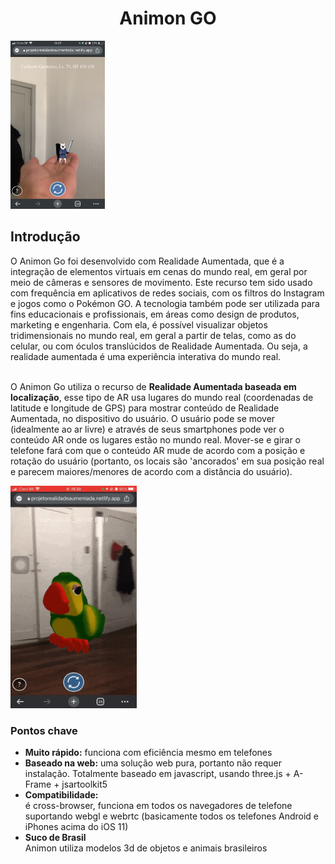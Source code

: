 <h1 align="center">Animon GO</h1>
<img width="30%" src="assets/images/imagem_cachorro_guerreiro_2.jpeg"/>
<h2>Introdução</h2>
O Animon Go foi desenvolvido com Realidade Aumentada, que é a integração de elementos virtuais em cenas do mundo real, em geral por meio de câmeras e sensores de movimento. Este recurso tem sido usado com frequência em aplicativos de redes sociais, com os filtros do Instagram e jogos como o Pokémon GO. A tecnologia também pode ser utilizada para fins educacionais e profissionais, em áreas como design de produtos, marketing e engenharia. Com ela, é possível visualizar objetos tridimensionais no mundo real, em geral a partir de telas, como as do celular, ou com óculos translúcidos de Realidade Aumentada. Ou seja, a realidade aumentada é uma experiência interativa do mundo real.
<br/><br/>

O Animon Go utiliza o recurso de <strong>Realidade Aumentada baseada em localização</strong>, esse tipo de AR usa lugares do mundo real (coordenadas de latitude e longitude de GPS) para mostrar conteúdo de Realidade Aumentada, no dispositivo do usuário. O usuário pode se mover (idealmente ao ar livre) e através de seus smartphones pode ver o conteúdo AR onde os lugares estão no mundo real. Mover-se e girar o telefone fará com que o conteúdo AR mude de acordo com a posição e rotação do usuário (portanto, os locais são 'ancorados' em sua posição real e parecem maiores/menores de acordo com a distância do usuário).

<img src="assets/images/ar_louro_jose.gif" width="40%" height="auto" />
<br/>
<h3>Pontos chave</h3>
<ul>
 <li><strong>Muito rápido:</strong> funciona com eficiência mesmo em telefones</li>
 <li><strong>Baseado na web:</strong> uma solução web pura, portanto não requer instalação. Totalmente baseado em javascript, usando three.js + A-Frame + jsartoolkit5</li>
 <li><strong>Compatibilidade:</strong></li> é cross-browser, funciona em todos os navegadores de telefone suportando webgl e webrtc (basicamente todos os telefones Android e iPhones acima do iOS 11)
 <li><strong>Suco de Brasil</strong></li> Animon utiliza modelos 3d de objetos e animais brasileiros
</ul>
